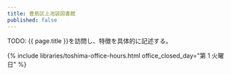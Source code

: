 ```yaml
---
title: 豊島区上池袋図書館
published: false
---
```


TODO: {{ page.title }}を訪問し、特徴を具体的に記述する。

{% include libraries/toshima-office-hours.html office_closed_day="第 1 火曜日" %}
